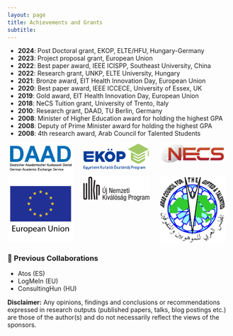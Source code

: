 ```yaml
---
layout: page
title: Achievements and Grants
subtitle: 
---
```


- **2024**: Post Doctoral grant, EKOP, ELTE/HFU, Hungary-Germany  
- **2023**: Project proposal grant, European Union  
- **2022**: Best paper award, IEEE ICISPP, Southeast University, China  
- **2022**: Research grant, UNKP, ELTE University, Hungary  
- **2021**: Bronze award, EIT Health Innovation Day, European Union  
- **2020**: Best paper award, IEEE ICCECE, University of Essex, UK  
- **2019**: Gold award, EIT Health Innovation Day, European Union  
- **2018**: NeCS Tuition grant, University of Trento, Italy  
- **2010**: Research grant, DAAD, TU Berlin, Germany  
- **2008**: Minister of Higher Education award for holding the highest GPA  
- **2008**: Deputy of Prime Minister award for holding the highest GPA  
- **2008**: 4th research award, Arab Council for Talented Students  

<div style="display: grid; grid-auto-flow: column; gap: 10px;">
  <img src="/assets/img/DAAD.png" style="width: 150px;">
  <img src="/assets/img/ekop.png" style="width: 150px;">
  <img src="/assets/img/necs.jpg" style="width: 150px;">
</div>
  <div style="display: grid; grid-auto-flow: column; gap: 10px;">
  <img src="/assets/img/eu.png" style="width: 150px;">
  <img src="/assets/img/unkp.png" style="width: 150px;">
  <img src="/assets/img/ac.jpg" style="width: 150px;">
</div>

### 🔗 Previous Collaborations
- Atos (ES)
- LogMeIn (EU)
- ConsultingHun (HU)

**Disclaimer:** Any opinions, findings and conclusions or recommendations expressed in research outputs (published papers, talks, blog postings etc.) are those of the author(s) and do not necessarily reflect the views of the sponsors.
